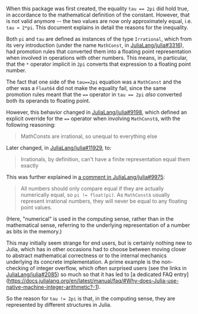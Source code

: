 When this package was first created, the equality `tau == 2pi` did hold true,
in accordance to the mathematical definition of the constant.
However, that is not valid anymore -- the two values are now only approximately equal, i.e. `tau ≈ 2*pi`.
This document explains in detail the reasons for the inequality.

Both `pi` and `tau` are defined as instances of the type `Irrational`,
which from its very introduction
(under the name `MathConst`, in [JuliaLang/julia#3316](https://github.com/JuliaLang/julia/pull/3316)),
had promotion rules that converted them into a floating point representation
when involved in operations with other numbers.
This means, in particular, that the `*` operator implicit in `2pi`
converts that expression to a floating point number.

The fact that one side of the `tau==2pi` equation was a `MathConst` and the other was a `Float64`
did not make the equality fail, since the same promotion rules
meant that the `==` operator in `tau == 2pi` *also* converted both its operands to floating point.

However, this behavior changed in [JuliaLang/julia#9198](https://github.com/JuliaLang/julia/pull/9198),
which defined an explicit override for the `==` operator when involving `MathConst`s,
with the following reasoning:
> MathConsts are irrational, so unequal to everything else

Later changed, in [JuliaLang/julia#11929](https://github.com/JuliaLang/julia/pull/11929), to:
> Irrationals, by definition, can't have a finite representation equal them exactly

This was further explained in [a comment in JuliaLang/julia#9975](https://github.com/JuliaLang/julia/issues/9975#issuecomment-72268963):
> All numbers should only compare equal if they are actually numerically equal, so `pi != float(pi)`.
> As `MathConst`s usually represent irrational numbers, they will never be equal to any floating point values.

(Here, "numerical" is used in the computing sense, rather than in the mathematical sense,
referring to the underlying representation of a number as bits in the memory.)

This may initially seem strange for end users, but is certainly nothing new to Julia,
which has in other occasions had to choose between moving closer to abstract mathematical correctness
or to the internal mechanics underlying its concrete implementation.
A prime example is the non-checking of integer overflow, which often surprised users
(see the links in [JuliaLang/julia#2085](https://github.com/JuliaLang/julia/issues/2085))
so much so that it has led to [a dedicated FAQ entry]
(https://docs.julialang.org/en/latest/manual/faq/#Why-does-Julia-use-native-machine-integer-arithmetic?-1).

So the reason for `tau != 2pi` is that, in the computing sense, they are represented by different structures in Julia.
